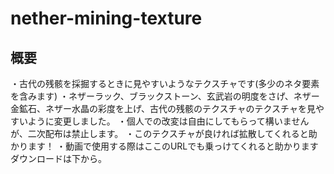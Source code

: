 # nether-mining-texture
## 概要
・古代の残骸を採掘するときに見やすいようなテクスチャです(多少のネタ要素を含みます) 
・ネザーラック、ブラックストーン、玄武岩の明度をさげ、ネザー金鉱石、ネザー水晶の彩度を上げ、古代の残骸のテクスチャのテクスチャを見やすいように変更しました。 
・個人での改変は自由にしてもらって構いませんが、二次配布は禁止します。 
・このテクスチャが良ければ拡散してくれると助かります！ 
・動画で使用する際はここのURLでも乗っけてくれると助かります 
ダウンロードは下から。

